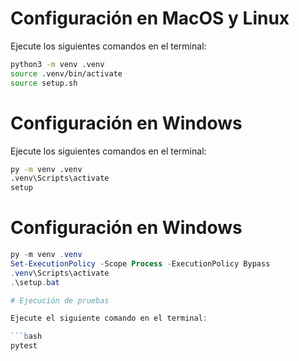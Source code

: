 # Configuración en MacOS y Linux

Ejecute los siguientes comandos en el terminal:

```bash
python3 -m venv .venv
source .venv/bin/activate
source setup.sh
```

# Configuración en Windows

Ejecute los siguientes comandos en el terminal:

```bash
py -m venv .venv
.venv\Scripts\activate
setup
```

# Configuración en Windows

```powershell
py -m venv .venv
Set-ExecutionPolicy -Scope Process -ExecutionPolicy Bypass
.venv\Scripts\activate
.\setup.bat

# Ejecución de pruebas

Ejecute el siguiente comando en el terminal:

```bash
pytest
```
